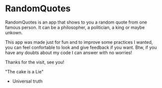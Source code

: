 # RandomQuotes

RandomQuotes is an app that shows to you a random quote from one famous person. It can be a philosopher, a politician, a king or maybe unkown.

This app was made just for fun and to improve some practices I wanted, you can feel confortable to look and give feedback if you want.
Btw, if you have any doubts about my code I can answer with no worries!

Thanks for the visit, see you!

"The cake is a Lie"
- Universal truth 
